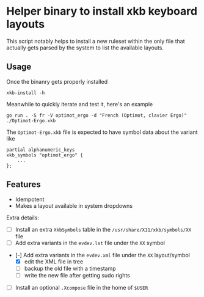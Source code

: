# Helper binary to install xkb keyboard layouts

This script notably helps to install a new ruleset within
the only file that actually gets parsed by the system to
list the available layouts.

## Usage

Once the binanry gets properly installed
```
xkb-install -h
```

Meanwhile to quickly iterate and test it, here's an example
```
go run . -S fr -V optimot_ergo -d "French (Optimot, clavier Ergo)" ./Optimot-Ergo.xkb
```

The `Optimot-Ergo.xkb` file is expected to have symbol data about the variant like
```
partial alphanumeric_keys
xkb_symbols "optimot_ergo" {
    ...
};
```

## Features

- Idempotent
- Makes a layout available in system dropdowns

Extra details:
- [ ] Install an extra `XkbSymbols` table in the `/usr/share/X11/xkb/symbols/XX` file
- [ ] Add extra variants in the `evdev.lst` file under the `XX` symbol
- [-] Add extra variants in the `evdev.xml` file under the `XX` layout/symbol
  + [x] edit the XML file in tree
  + [ ] backup the old file with a timestamp
  + [ ] write the new file after getting sudo rights
- [ ] Install an optional `.Xcompose` file in the home of `$USER`

